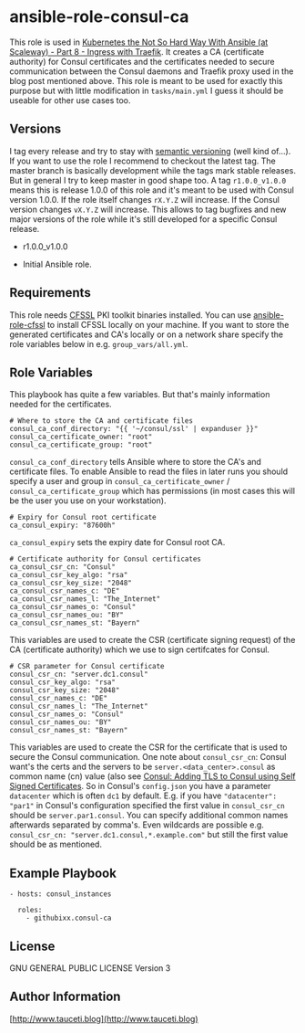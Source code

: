 ansible-role-consul-ca
======================

This role is used in [Kubernetes the Not So Hard Way With Ansible (at Scaleway) - Part 8 - Ingress with Traefik](https://www.tauceti.blog/post/kubernetes-the-not-so-hard-way-with-ansible-at-scaleway-part-8/). It creates a CA (certificate authority) for Consul certificates and the certificates needed to secure communication between the Consul daemons and Traefik proxy used in the blog post mentioned above. This role is meant to be used for exactly this purpose but with little modification in `tasks/main.yml` I guess it should be useable for other use cases too.

Versions
--------

I tag every release and try to stay with [semantic versioning](http://semver.org) (well kind of...). If you want to use the role I recommend to checkout the latest tag. The master branch is basically development while the tags mark stable releases. But in general I try to keep master in good shape too. A tag `r1.0.0_v1.0.0` means this is release 1.0.0 of this role and it's meant to be used with Consul version 1.0.0. If the role itself changes `rX.Y.Z` will increase. If the Consul version changes `vX.Y.Z` will increase. This allows to tag bugfixes and new major versions of the role while it's still developed for a specific Consul release.

* r1.0.0_v1.0.0

- Initial Ansible role.

Requirements
------------

This role needs [CFSSL](https://github.com/cloudflare/cfssl) PKI toolkit binaries installed. You can use [ansible-role-cfssl](https://github.com/githubixx/ansible-role-cfssl) to install CFSSL locally on your machine. If you want to store the generated certificates and CA's locally or on a network share specify the role variables below in e.g. `group_vars/all.yml`.

Role Variables
--------------

This playbook has quite a few variables. But that's mainly information needed for the certificates.

```
# Where to store the CA and certificate files
consul_ca_conf_directory: "{{ '~/consul/ssl' | expanduser }}"
consul_ca_certificate_owner: "root"
consul_ca_certificate_group: "root"
```

`consul_ca_conf_directory` tells Ansible where to store the CA's and certificate files. To enable Ansible to read the files in later runs you should specify a user and group in `consul_ca_certificate_owner` / `consul_ca_certificate_group` which has permissions (in most cases this will be the user you use on your workstation).

```
# Expiry for Consul root certificate
ca_consul_expiry: "87600h"
```
`ca_consul_expiry` sets the expiry date for Consul root CA.

```
# Certificate authority for Consul certificates
ca_consul_csr_cn: "Consul"
ca_consul_csr_key_algo: "rsa"
ca_consul_csr_key_size: "2048"
ca_consul_csr_names_c: "DE"
ca_consul_csr_names_l: "The_Internet"
ca_consul_csr_names_o: "Consul"
ca_consul_csr_names_ou: "BY"
ca_consul_csr_names_st: "Bayern"
```
This variables are used to create the CSR (certificate signing request) of the CA (certificate authority) which we use to sign certifcates for Consul.

```
# CSR parameter for Consul certificate
consul_csr_cn: "server.dc1.consul"
consul_csr_key_algo: "rsa"
consul_csr_key_size: "2048"
consul_csr_names_c: "DE"
consul_csr_names_l: "The_Internet"
consul_csr_names_o: "Consul"
consul_csr_names_ou: "BY"
consul_csr_names_st: "Bayern"
```
This variables are used to create the CSR for the certificate that is used to secure the Consul communication. One note about `consul_csr_cn`: Consul want's the certs and the servers to be `server.<data_center>.consul` as common name (cn) value (also see [Consul: Adding TLS to Consul using Self Signed Certificates](http://russellsimpkins.blogspot.de/2015/10/consul-adding-tls-using-self-signed.html). So in Consul's `config.json` you have a parameter `datacenter` which is often `dc1` by default. E.g. if you have `"datacenter": "par1"` in Consul's configuration specified the first value in `consul_csr_cn` should be `server.par1.consul`. You can specify additional common names afterwards separated by comma's. Even wildcards are possible e.g. `consul_csr_cn: "server.dc1.consul,*.example.com"` but still the first value should be as mentioned.

Example Playbook
----------------

```
- hosts: consul_instances

  roles:
    - githubixx.consul-ca
```

License
-------

GNU GENERAL PUBLIC LICENSE Version 3

Author Information
------------------

[http://www.tauceti.blog](http://www.tauceti.blog)
